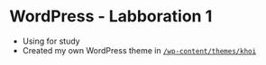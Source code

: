 # WordPress - Labboration 1
* Using for study
* Created my own WordPress theme in [`/wp-content/themes/khoi`](https://github.com/nguyenkhois/wordpress-labboration1/tree/master/wp-content/themes/khoi)